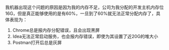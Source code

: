 我机器出现这个问题的原因是因为我的内存不足，公司为我分配的开发主机内存位16G，但是真正能够使用的是有60%，一旦到了60%就无法正常分配内存了，具体表现为：

1. Chrome总是报内存分配错误，且会出现黑屏
2. Idea无法正常启动服务，也会报内存错误，即使为其设置了近20G的堆大小
3. Postman打开后总是灰屏